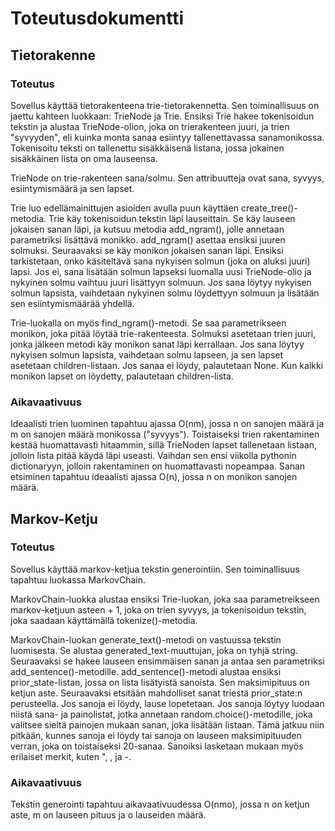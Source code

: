 # Toteutusdokumentti

## Tietorakenne

### Toteutus

Sovellus käyttää tietorakenteena trie-tietorakennetta. Sen toiminallisuus on jaettu kahteen luokkaan: TrieNode ja Trie. 
Ensiksi Trie hakee tokenisoidun tekstin ja alustaa TrieNode-olion, joka on trierakenteen juuri, ja trien "syvyyden", eli kuinka monta
sanaa esiintyy tallenettavassa sanamonikossa. Tokenisoitu teksti on tallenettu sisäkkäisenä listana, jossa jokainen sisäkkäinen lista on oma lauseensa. 

TrieNode on trie-rakenteen sana/solmu. Sen attribuutteja ovat sana, syvyys, esiintymismäärä ja sen lapset.

Trie luo edellämainittujen asioiden avulla puun käyttäen create_tree()-metodia. Trie käy tokenisoidun tekstin läpi lauseittain. Se käy lauseen jokaisen sanan läpi, ja kutsuu metodia add_ngram(), jolle annetaan parametriksi lisättävä monikko. add_ngram() asettaa ensiksi juuren solmuksi. Seuraavaksi se 
käy monikon jokaisen sanan läpi. Ensiksi tarkistetaan, onko käsiteltävä sana nykyisen solmun (joka on aluksi juuri) lapsi. Jos ei, sana lisätään solmun lapseksi
luomalla uusi TrieNode-olio ja nykyinen solmu vaihtuu juuri lisättyyn solmuun. Jos sana löytyy nykyisen solmun lapsista, vaihdetaan nykyinen solmu löydettyyn solmuun ja lisätään sen esiintymismäärää yhdellä.

Trie-luokalla on myös find_ngram()-metodi. Se saa parametrikseen monikon, joka pitää löytää trie-rakenteesta. Solmuksi asetetaan trien juuri, jonka jälkeen metodi käy monikon sanat läpi kerrallaan. Jos sana löytyy nykyisen solmun lapsista, vaihdetaan solmu lapseen, ja sen lapset asetetaan children-listaan. Jos sanaa ei löydy, palautetaan None. Kun kaikki monikon lapset on löydetty, palautetaan children-lista.

### Aikavaativuus

Ideaalisti trien luominen tapahtuu ajassa O(nm), jossa n on sanojen määrä ja m on sanojen määrä monikossa ("syvyys"). Toistaiseksi trien rakentaminen kestää huomattavasti hitaammin, sillä TrieNoden lapset tallenetaan listaan, jolloin lista pitää käydä läpi useasti. Vaihdan sen ensi viikolla pythonin dictionaryyn, jolloin rakentaminen on huomattavasti nopeampaa. Sanan etsiminen tapahtuu ideaalisti ajassa O(n), jossa n on monikon sanojen määrä.

## Markov-Ketju

### Toteutus

Sovellus käyttää markov-ketjua tekstin generointiin. Sen toiminallisuus tapahtuu luokassa MarkovChain. 

MarkovChain-luokka alustaa ensiksi Trie-luokan, joka saa parametreikseen markov-ketjuun asteen + 1, joka on trien syvyys, ja tokenisoidun tekstin, joka saadaan käyttämällä tokenize()-metodia. 

MarkovChain-luokan generate_text()-metodi on vastuussa tekstin luomisesta. Se alustaa generated_text-muuttujan, joka on tyhjä string. Seuraavaksi se hakee lauseen ensimmäisen sanan ja antaa sen parametriksi add_sentence()-metodille. add_sentence()-metodi alustaa ensiksi prior_state-listan, jossa on lista lisätyistä sanoista. Sen maksimipituus on ketjun aste. Seuraavaksi etsitään mahdolliset sanat triestä prior_state:n perusteella. Jos sanoja ei löydy, lause lopetetaan. Jos sanoja löytyy luodaan niistä sana- ja painolistat, jotka annetaan random.choice()-metodille, joka valitsee sieltä painojen mukaan sanan, joka lisätään listaan. Tämä jatkuu niin pitkään, kunnes sanoja ei löydy tai sanoja on lauseen maksimipituuden verran, joka on toistaiseksi 20-sanaa. Sanoiksi lasketaan mukaan myös erilaiset merkit, kuten ", , ja -. 

### Aikavaativuus

Tekstin generointi tapahtuu aikavaativuudessa O(nmo), jossa n on ketjun aste, m on lauseen pituus ja o lauseiden määrä.